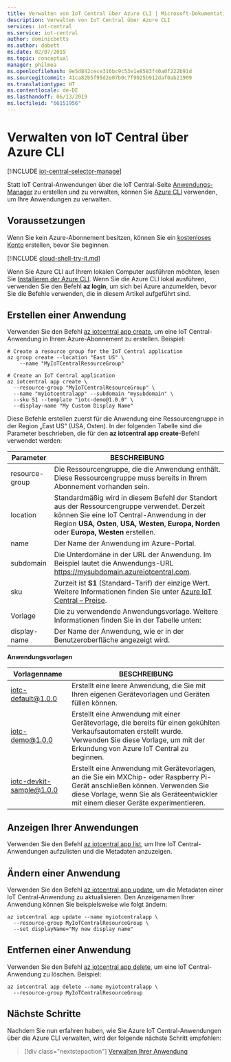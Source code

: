```yaml
---
title: Verwalten von IoT Central über Azure CLI | Microsoft-Dokumentation
description: Verwalten von IoT Central über Azure CLI
services: iot-central
ms.service: iot-central
author: dominicbetts
ms.author: dobett
ms.date: 02/07/2019
ms.topic: conceptual
manager: philmea
ms.openlocfilehash: 9e5d842cece316bc9c53e1e8583f40a0f222b91d
ms.sourcegitcommit: 41ca82b5f95d2e07b0c7f9025b912daf0ab21909
ms.translationtype: HT
ms.contentlocale: de-DE
ms.lasthandoff: 06/13/2019
ms.locfileid: "66151956"
---
```

# <a name="manage-iot-central-from-azure-cli"></a>Verwalten von IoT Central über Azure CLI

[!INCLUDE [iot-central-selector-manage](../../includes/iot-central-selector-manage.md)]

Statt IoT Central-Anwendungen über die IoT Central-Seite [Anwendungs-Manager](https://aka.ms/iotcentral) zu erstellen und zu verwalten, können Sie [Azure CLI](/cli/azure/) verwenden, um Ihre Anwendungen zu verwalten.

## <a name="prerequisites"></a>Voraussetzungen

Wenn Sie kein Azure-Abonnement besitzen, können Sie ein [kostenloses Konto](https://azure.microsoft.com/free/?WT.mc_id=A261C142F) erstellen, bevor Sie beginnen.

[!INCLUDE [cloud-shell-try-it.md](../../includes/cloud-shell-try-it.md)]

Wenn Sie Azure CLI auf Ihrem lokalen Computer ausführen möchten, lesen Sie [Installieren der Azure CLI](/cli/azure/install-azure-cli). Wenn Sie die Azure CLI lokal ausführen, verwenden Sie den Befehl **az login**, um sich bei Azure anzumelden, bevor Sie die Befehle verwenden, die in diesem Artikel aufgeführt sind.

## <a name="create-an-application"></a>Erstellen einer Anwendung

Verwenden Sie den Befehl [az iotcentral app create](/cli/azure/iotcentral/app#az-iotcentral-app-create), um eine IoT Central-Anwendung in Ihrem Azure-Abonnement zu erstellen. Beispiel:

```azurecli-interactive
# Create a resource group for the IoT Central application
az group create --location "East US" \
    --name "MyIoTCentralResourceGroup"
```

```azurecli-interactive
# Create an IoT Central application
az iotcentral app create \
  --resource-group "MyIoTCentralResourceGroup" \
  --name "myiotcentralapp" --subdomain "mysubdomain" \
  --sku S1 --template "iotc-demo@1.0.0" \
  --display-name "My Custom Display Name"
```

Diese Befehle erstellen zuerst für die Anwendung eine Ressourcengruppe in der Region „East US“ (USA, Osten). In der folgenden Tabelle sind die Parameter beschrieben, die für den **az iotcentral app create**-Befehl verwendet werden:

| Parameter         | BESCHREIBUNG |
| ----------------- | ----------- |
| resource-group    | Die Ressourcengruppe, die die Anwendung enthält. Diese Ressourcengruppe muss bereits in Ihrem Abonnement vorhanden sein. |
| location          | Standardmäßig wird in diesem Befehl der Standort aus der Ressourcengruppe verwendet. Derzeit können Sie eine IoT Central-Anwendung in der Region **USA, Osten**, **USA, Westen**, **Europa, Norden** oder **Europa, Westen** erstellen. |
| name              | Der Name der Anwendung im Azure-Portal. |
| subdomain         | Die Unterdomäne in der URL der Anwendung. Im Beispiel lautet die Anwendungs-URL https://mysubdomain.azureiotcentral.com. |
| sku               | Zurzeit ist **S1** (Standard-Tarif) der einzige Wert. Weitere Informationen finden Sie unter [Azure IoT Central – Preise](https://azure.microsoft.com/pricing/details/iot-central/). |
| Vorlage          | Die zu verwendende Anwendungsvorlage. Weitere Informationen finden Sie in der Tabelle unten: |
| display-name      | Der Name der Anwendung, wie er in der Benutzeroberfläche angezeigt wird. |

**Anwendungsvorlagen**

| Vorlagenname            | BESCHREIBUNG |
| ------------------------ | ----------- |
| iotc-default@1.0.0       | Erstellt eine leere Anwendung, die Sie mit Ihren eigenen Gerätevorlagen und Geräten füllen können. |
| iotc-demo@1.0.0          | Erstellt eine Anwendung mit einer Gerätevorlage, die bereits für einen gekühlten Verkaufsautomaten erstellt wurde. Verwenden Sie diese Vorlage, um mit der Erkundung von Azure IoT Central zu beginnen. |
| iotc-devkit-sample@1.0.0 | Erstellt eine Anwendung mit Gerätevorlagen, an die Sie ein MXChip- oder Raspberry Pi-Gerät anschließen können. Verwenden Sie diese Vorlage, wenn Sie als Geräteentwickler mit einem dieser Geräte experimentieren. |

## <a name="view-your-applications"></a>Anzeigen Ihrer Anwendungen

Verwenden Sie den Befehl [az iotcentral app list](/cli/azure/iotcentral/app#az-iotcentral-app-list), um Ihre IoT Central-Anwendungen aufzulisten und die Metadaten anzuzeigen.

## <a name="modify-an-application"></a>Ändern einer Anwendung

Verwenden Sie den Befehl [az iotcentral app update](/cli/azure/iotcentral/app#az-iotcentral-app-update), um die Metadaten einer IoT Central-Anwendung zu aktualisieren. Den Anzeigenamen Ihrer Anwendung können Sie beispielsweise wie folgt ändern:

```azurecli-interactive
az iotcentral app update --name myiotcentralapp \
  --resource-group MyIoTCentralResourceGroup \
  --set displayName="My new display name"
```

## <a name="remove-an-application"></a>Entfernen einer Anwendung

Verwenden Sie den Befehl [az iotcentral app delete](/cli/azure/iotcentral/app#az-iotcentral-app-delete), um eine IoT Central-Anwendung zu löschen. Beispiel:

```azurecli-interactive
az iotcentral app delete --name myiotcentralapp \
  --resource-group MyIoTCentralResourceGroup
```

## <a name="next-steps"></a>Nächste Schritte

Nachdem Sie nun erfahren haben, wie Sie Azure IoT Central-Anwendungen über die Azure CLI verwalten, wird der folgende nächste Schritt empfohlen:

> [!div class="nextstepaction"]
> [Verwalten Ihrer Anwendung](howto-administer.md)
